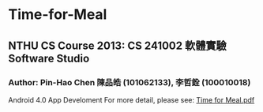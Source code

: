 # Time-for-Meal

## NTHU CS Course 2013: CS 241002 軟體實驗 Software Studio
### Author: Pin-Hao Chen 陳品皓 (101062133), 李哲銓 (100010018)

Android 4.0 App Develoment
For more detail, please see: [Time for Meal.pdf](https://github.com/pinhao1994/Time-for-Meal/blob/master/Time%20for%20Meal.pdf)
